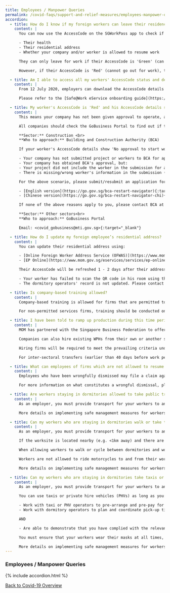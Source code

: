```yaml
---
title: Employees / Manpower Queries
permalink: /covid-faqs/support-and-relief-measures/employees-manpower-queries
accordion:
  - title: How do I know if my foreign workers can leave their residence for work?
    content: |
      You can now use the AccessCode on the SGWorkPass app to check if your foreign employees can leave their residence (dormitory or non-dormitory housing) for work. The status of your employees' AccessCode takes into account 3 broad parameters:

      -	Their health
      -	Their residential address
      -	Whether your company and/or worker is allowed to resume work

      They can only leave for work if their AccessCode is 'Green' (can go out for work).

      However, if their AccessCode is 'Red' (cannot go out for work), they are not allowed to leave for work.

  - title: Am I able to access all my workers' AccessCode status and details, instead of checking individually using the SGWorkPass?
    content: |
      From 12 July 2020, employers can download the AccessCode details of their workers from a new [Safe@Work eService](https://www.mom.gov.sg/eservices/services/safe-work){:target="_blank"}. For a start, AccessCode statuses of workers who hold a Work Permit or S Pass will be available. Downloading the AccessCode details for Employment Pass holders will be available in the near future.

      Please refer to the [Safe@Work eService onboarding guide](https://www.mom.gov.sg/-/media/mom/documents/safety-health/user-guides/safe-work/user-guide-safe-work.pdf?la=en&hash=58E40C481AF9D908461569E56A92AD6D){:target="_blank"} for more information.

  - title: My worker's AccessCode is 'Red' and his AccessCode details shows 'No approval to start work'. What should I do?
    content: |
      This means your company has not been given approval to operate, and/or your workers are not allowed to start work.

      All companies should check the GoBusiness Portal to find out if they are allowed to resume operations. Please approach your respective lead agencies for assistance:

      **Sector:** Construction <br>
      **Who to approach:** Building and Construction Authority (BCA)

      If your worker's AccessCode details show 'No approval to start work', it could be because:

      -	Your company has not submitted project or workers to BCA for approval    
      -	Your company has obtained BCA's approval, but:      
      -	Your project did not include the worker in the submission for approval      
      -	There is missing/wrong worker's information in the submission (e.g. wrong FIN/UEN or FIN entered is not under the employment of the UEN entered)

      For the above scenario, please submit/resubmit an application for construction/supply works at BCA's website. Please refer to the links below the application process:

      -	[English version](https://go.gov.sg/bca-restart-navigator){:target="_blank"}
      -	[Chinese version](https://go.gov.sg/bca-restart-navigator-chi){:target="_blank"}

      If none of the above reasons apply to you, please contact BCA at <bca_safeworkforce@bca.gov.sg>{:target="_blank"} for assistance.

      **Sector:** Other sectors<br>
      **Who to approach:** GoBusiness Portal

      Email: <covid_gobusiness@mti.gov.sg>{:target="_blank"}

  - title: How do I update my foreign employee’s residential address?
    content: |
      You can update their residential address using:

      -	[Online Foreign Worker Address Service (OFWAS)](https://www.mom.gov.sg/eservices/services/ofwas){:target="_blank"} for Work Permit holders
      -	[EP Online](https://www.mom.gov.sg/eservices/services/ep-online){:target="_blank"} for Employment Pass and S Pass holders

      Their AccessCode will be refreshed 1 - 2 days after their addresses are updated in OFWAS or EP Online. If their AccessCode is not refreshed, it may mean:

      -	Your worker has failed to scan the QR code in his room using the FWMOMCare App; or
      -	The dormitory operators' record is not updated. Please contact the dormitory operator to rectify this.

  - title: Is company-based training allowed?
    content: |
      Company-based training is allowed for firms that are permitted to resume operations. Companies are reminded to comply all existing Safe Distancing measures during training.

      For non-permitted services firms, training should be conducted online or in e-learning format only.

  - title: I have been told to ramp up production during this time period but cannot find additional manpower, how do I source for employees during this time?
    content: |
      MOM has partnered with the Singapore Business Federation to offer a temporary scheme that allows companies in all sectors to hire existing WPHs (who are in Singapore) from other sectors, with the agreement of their current employers.

      Companies can also hire existing WPHs from their own or another sector, where the work permits are within 40 days of expiry. This is an extension of a scheme that exists for the construction and process sectors for transfers within their own sectors. Agreement from the current employer is not needed.

      Hiring firms will be required to meet the prevailing criteria under their respective sectors. This temporary scheme will be in place for five months until 31 August 2020.

      For inter-sectoral transfers (earlier than 40 days before work permit expiry), firms can approach SBF at <manpowerconnect@sbf.org.sg>(mailto:manpowerconnect@sbf.org.sg){:target="_blank"}  or visit their website for more information. For transfer of WPHs from 40 days before work permit expiry (including inter-sectorial transfers), firms can submit their request via an online form or visit MOM’s website for more information.

  - title: What can employees of firms which are not allowed to resume service do, if they are told to leave the company due to refusal to report to work?  
    content: |
      Employees who have been wrongfully dismissed may file a claim against the wrongful dismissal or make a phone advisory appointment with the Tripartite Alliance for Dispute Management (TADM) at <https://www.tal.sg/tadm/eServices>{:target="_blank"}.

      For more information on what constitutes a wrongful dismissal, please refer to the [Tripartite Guidelines on Wrongful Dismissal](http://www.mom.gov.sg/employment-practices/termination-of-employment/unfair-dismissal#what-is-a-wrongful-dismissal){:target="_blank"}.

  - title: Are workers staying in dormitories allowed to take public transport?
    content: |
      As an employer, you must provide transport for your workers to and from their worksites.

      More details on implementing safe management measures for workers on employer-provided transportation can be found [here](https://www.mom.gov.sg/covid-19/advisory-on-safe-management-measures-for-workers-on-transportation){:target="_blank"}.

  - title: Can my workers who are staying in dormitories walk or take their own personal transport (e.g. bicycle, motorcycles) to and from their worksites?
    content: |
      As an employer, you must provide transport for your workers to and from their worksites.

      If the worksite is located nearby (e.g. <1km away) and there are no community areas en-route, you can allow your worker to walk or cycle.

      When allowing workers to walk or cycle between dormitories and worksites, you must demonstrate that you have complied with the relevant safe management measures upon request by enforcement officers. You must ensure that your workers wear their masks at all times, and that they only travel to and from their worksites with no stops in between.

      Workers are not allowed to ride motorcycles to and from their worksites under any circumstances.

      More details on implementing safe management measures for workers on employer-provided transportation can be found [here](https://www.mom.gov.sg/covid-19/advisory-on-safe-management-measures-for-workers-on-transportation){:target="_blank"}.

  - title: Can my workers who are staying in dormitories take taxis or private hire vehicles (e.g. Grab, GoJek) to and from their worksites?
    content: |
      As an employer, you must provide transport for your workers to and from their worksites.

      You can use taxis or private hire vehicles (PHVs) as long as you:

      -	Work with taxi or PHV operators to pre-arrange and pre-pay for such vehicles to ferry the workers to ensure availability of vehicles and reduce physical interactions between drivers and workers.
      -	Work with dormitory operators to plan and coordinate pick-up times so as to reduce congestion.

      AND

      -	Are able to demonstrate that you have complied with the relevant safe management measures upon request.

      You must ensure that your workers wear their masks at all times, check in using SafeEntry, and that they go directly to and from their worksites with no stops in between.

      More details on implementing safe management measures for workers on employer-provided transportation can be found [here](https://www.mom.gov.sg/covid-19/advisory-on-safe-management-measures-for-workers-on-transportation){:target="_blank"}.
---
```


### Employees / Manpower Queries

{% include accordion.html %}

[Back to Covid-19 Overview](/covid/)
